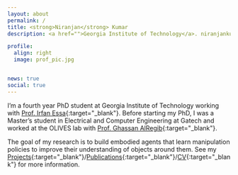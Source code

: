 ```yaml
---
layout: about
permalink: /
title: <strong>Niranjan</strong> Kumar
description: <a href="">Georgia Institute of Technology</a>. niranjankumar@gatech.edu

profile:
  align: right
  image: prof_pic.jpg


news: true
social: true
---
```

I’m a fourth year PhD student at Georgia Institute of Technology working with [Prof. Irfan Essa](http://www.irfanessa.gatech.edu/){:target="_blank"}. Before starting my PhD, I was a Master’s student in Electrical and Computer Engineering at Gatech and worked at the OLIVES lab with [Prof. Ghassan AlRegib](https://ghassanalregib.info/){:target="_blank"}.

The goal of my research is to build embodied agents that learn manipulation policies to improve their understanding of objects around them. See my [Projects](/projects/){:target="_blank"}/[Publications](/publications/){:target="_blank"}/[CV](/assets/pdf/Niranjan_Kumar_2020.pdf){:target="_blank"} for more information. 


